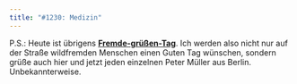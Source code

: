 ```yaml
---
title: "#1230: Medizin"
---
```


P.S.: 
Heute ist übrigens <a href="http://www.fonflatter.de/dateien/kalender_fonflatter_2009.pdf"><strong>Fremde-grüßen-Tag</strong></a>. Ich werden also nicht nur auf der Straße wildfremden Menschen einen Guten Tag wünschen, sondern grüße auch hier und jetzt jeden einzelnen Peter Müller aus Berlin. Unbekannterweise.
